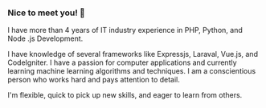 ### Nice to meet you! 👋

I have more than 4 years of IT industry experience in PHP, Python, and Node .js Development.

I have knowledge of several frameworks like Expressjs, Laraval, Vue.js, and CodeIgniter. I have a passion for computer applications and currently learning machine learning algorithms and techniques. I am a conscientious person who works hard and pays attention to detail.

I'm flexible, quick to pick up new skills, and eager to learn from others. 
